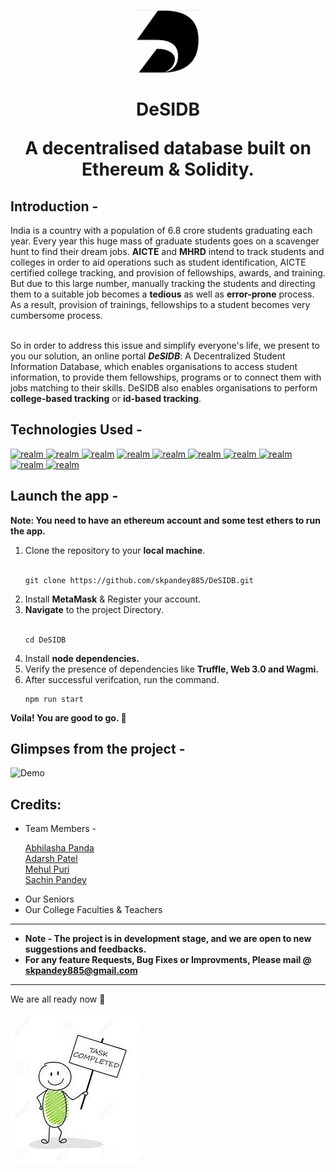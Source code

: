 <p align="center"><img src="Logo.png" width="100px" height="100px"></p>
<p><h1 align="center"> DeSIDB

<p align="center">A decentralised database built on Ethereum & Solidity.</p>
</h1>
</p>

<h2> Introduction - </h2> 

India is a country with a population of 6.8 crore students graduating each year. Every year this huge mass of graduate students goes on a scavenger hunt to find their dream jobs. <b>AICTE</b> and <b>MHRD</b> intend to track students and colleges in order to aid operations such as student identification, AICTE certified college tracking, and provision of fellowships, awards, and training. But due to this large number, manually tracking the students and directing them to a suitable job becomes a <b>tedious</b> as well as <b>error-prone</b> process. As a result, provision of trainings, fellowships to a student becomes very cumbersome process. 

<br>
So in order to address this issue and simplify everyone's life, we present to you our solution, an online portal <b><em>DeSIDB</em></b>: A Decentralized  Student Information Database, which enables organisations to access student information, to provide them fellowships, programs or to connect them with jobs matching to their skills. DeSIDB also enables organisations to perform <b>college-based tracking</b> or <b>id-based tracking</b>.
<br>
<h2> Technologies Used - </h2>
  <a href="#" target="_blank" rel="noreferrer"> <img src="https://upload.wikimedia.org/wikipedia/commons/thumb/9/99/Unofficial_JavaScript_logo_2.svg/1024px-Unofficial_JavaScript_logo_2.svg.png?20141107110902" alt="realm" width="40" height="40"/> </a> 
<a href="#" target="_blank" rel="noreferrer"> <img src="https://miro.medium.com/max/1400/0*yqbRInqX0ZRUlVS0" alt="realm" width="40" height="40"/> </a> 
  <a href="#" target="_blank" rel="noreferrer"> <img src="https://ludu-assets.s3.amazonaws.com/lesson-icons/26/i0fLErLtaPoc8J67WzIC" alt="realm" width="40" height="40"/></a> 
<a href="#" target="_blank" rel="noreferrer"> <img src="https://trufflesuite.com/assets/logo.png" alt="realm" width="40" height="40"/> </a>
<a href="#" target="_blank" rel="noreferrer"> <img src="https://www.allangray.co.za/globalassets/information-technology/npm.png" alt="realm" width="120" height="40"/> </a> 
<a href="#" target="_blank" rel="noreferrer"> <img src="https://technochords.com/wp-content/uploads/2021/07/react-js.png" alt="realm" width="70" height="50"/> </a>
<a href="#" target="_blank" rel="noreferrer"> <img src="https://i.postimg.cc/1tJgyJwg/download.png" alt="realm" width="120" height="40"/> </a>
<a href="#" target="_blank" rel="noreferrer"> <img src="https://www.drupal.org/files/project-images/screenshot_361.png" alt="realm" width="50" height="50"/> </a>
<a href="#" target="_blank" rel="noreferrer"> <img src="https://cdn.icon-icons.com/icons2/2107/PNG/512/file_type_vscode_icon_130084.png" alt="realm" width="50" height="50"/> </a>
<a href="#" target="_blank" rel="noreferrer"> <img src="https://expolab.org/ecs189f-fall-2020/Projects/Promise/images/remix.png" alt="realm" width="50" height="50"/> </a>


<br>
<h2>Launch the app - </h2>

<b>Note: You need to have an ethereum account and some test ethers to run the app.</b>
  <br>
  <ol>
<li>Clone the repository to your <b>local machine</b>.</li> <br>
  
```
git clone https://github.com/skpandey885/DeSIDB.git 
```
  
<li>Install <b>MetaMask</b> & Register your account.</li>
  
<li><b>Navigate</b> to the project Directory.</li>
<br>
  
```
cd DeSIDB
```
  
<li>Install <b>node dependencies.</b></li>
<li>Verify the presence of dependencies like <b>Truffle, Web 3.0 and Wagmi. </b> </li>
<li> After successful verifcation, run the command.</li>
  
```
npm run start
```
</ol>

<b>Voila! You are good to go. 🥳 </b>
<br>
<h2> Glimpses from the project - </h2>

![Demo](https://user-images.githubusercontent.com/76563079/175805516-99b91e1c-2cbb-44e2-b06f-f6c2f1117e22.gif)
<br>
<h2>Credits: </h2>
<ul>
<li> Team Members - 
  
  
  <a href="https://github.com/Abhilasha6" target="_blank" rel="noreferrer">Abhilasha Panda</a> <br>
   <a href="https://github.com/adarshzpatel" target="_blank" rel="noreferrer">Adarsh Patel</a> <br>
  <a href="https://github.com/mehulpuri" target="_blank" rel="noreferrer">Mehul Puri</a><br>
  <a href="https://github.com/skpandey885" target="_blank" rel="noreferrer">Sachin Pandey</a>
 </li>
<li> 
Our Seniors  
</li>  
<li> Our College Faculties & Teachers </li>
</ul>
<hr>
<ul>
<li> <b>Note - The project is in development stage, and we are open to new suggestions and feedbacks.</b> <br> </li>
<li> <b>For any feature Requests, Bug Fixes or Improvments, Please mail @ <a href="mailto:skpandey885@gmail.com ">skpandey885@gmail.com </a></b> </li>
</ul>
<hr>
We are all ready now 💪<br><br>
<img src="welldone.jpg" style="align-items: center">
